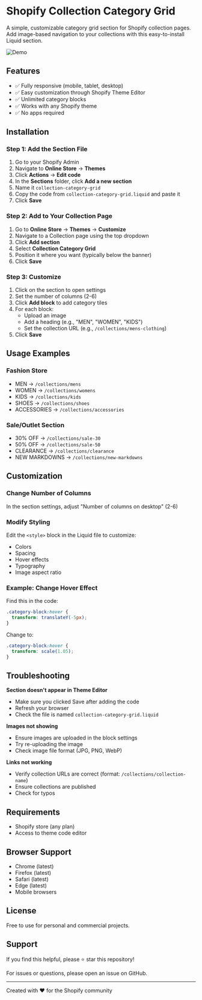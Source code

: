# Shopify Collection Category Grid

A simple, customizable category grid section for Shopify collection pages. Add image-based navigation to your collections with this easy-to-install Liquid section.

![Demo](https://via.placeholder.com/1200x400/4A90E2/FFFFFF?text=Collection+Category+Grid)

## Features

- ✅ Fully responsive (mobile, tablet, desktop)
- ✅ Easy customization through Shopify Theme Editor
- ✅ Unlimited category blocks
- ✅ Works with any Shopify theme
- ✅ No apps required

## Installation

### Step 1: Add the Section File

1. Go to your Shopify Admin
2. Navigate to **Online Store** → **Themes**
3. Click **Actions** → **Edit code**
4. In the **Sections** folder, click **Add a new section**
5. Name it `collection-category-grid`
6. Copy the code from `collection-category-grid.liquid` and paste it
7. Click **Save**

### Step 2: Add to Your Collection Page

1. Go to **Online Store** → **Themes** → **Customize**
2. Navigate to a Collection page using the top dropdown
3. Click **Add section**
4. Select **Collection Category Grid**
5. Position it where you want (typically below the banner)
6. Click **Save**

### Step 3: Customize

1. Click on the section to open settings
2. Set the number of columns (2-6)
3. Click **Add block** to add category tiles
4. For each block:
   - Upload an image
   - Add a heading (e.g., "MEN", "WOMEN", "KIDS")
   - Set the collection URL (e.g., `/collections/mens-clothing`)
5. Click **Save**

## Usage Examples

### Fashion Store
- MEN → `/collections/mens`
- WOMEN → `/collections/womens`
- KIDS → `/collections/kids`
- SHOES → `/collections/shoes`
- ACCESSORIES → `/collections/accessories`

### Sale/Outlet Section
- 30% OFF → `/collections/sale-30`
- 50% OFF → `/collections/sale-50`
- CLEARANCE → `/collections/clearance`
- NEW MARKDOWNS → `/collections/new-markdowns`

## Customization

### Change Number of Columns
In the section settings, adjust "Number of columns on desktop" (2-6)

### Modify Styling
Edit the `<style>` block in the Liquid file to customize:
- Colors
- Spacing
- Hover effects
- Typography
- Image aspect ratio

### Example: Change Hover Effect
Find this in the code:
```css
.category-block:hover {
  transform: translateY(-5px);
}
```

Change to:
```css
.category-block:hover {
  transform: scale(1.05);
}
```

## Troubleshooting

**Section doesn't appear in Theme Editor**
- Make sure you clicked Save after adding the code
- Refresh your browser
- Check the file is named `collection-category-grid.liquid`

**Images not showing**
- Ensure images are uploaded in the block settings
- Try re-uploading the image
- Check image file format (JPG, PNG, WebP)

**Links not working**
- Verify collection URLs are correct (format: `/collections/collection-name`)
- Ensure collections are published
- Check for typos

## Requirements

- Shopify store (any plan)
- Access to theme code editor

## Browser Support

- Chrome (latest)
- Firefox (latest)
- Safari (latest)
- Edge (latest)
- Mobile browsers

## License

Free to use for personal and commercial projects.

## Support

If you find this helpful, please ⭐ star this repository!

For issues or questions, please open an issue on GitHub.

---

Created with ❤️ for the Shopify community